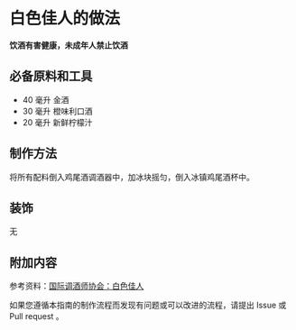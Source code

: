 
# 白色佳人的做法

**饮酒有害健康，未成年人禁止饮酒**

## 必备原料和工具

- 40 毫升 金酒 
- 30 毫升 橙味利口酒 
- 20 毫升 新鲜柠檬汁


## 制作方法

将所有配料倒入鸡尾酒调酒器中，加冰块摇匀，倒入冰镇鸡尾酒杯中。

## 装饰

无

## 附加内容

参考资料：[国际调酒师协会：白色佳人](https://iba-world.com/white-lady/)

如果您遵循本指南的制作流程而发现有问题或可以改进的流程，请提出 Issue 或 Pull request 。

